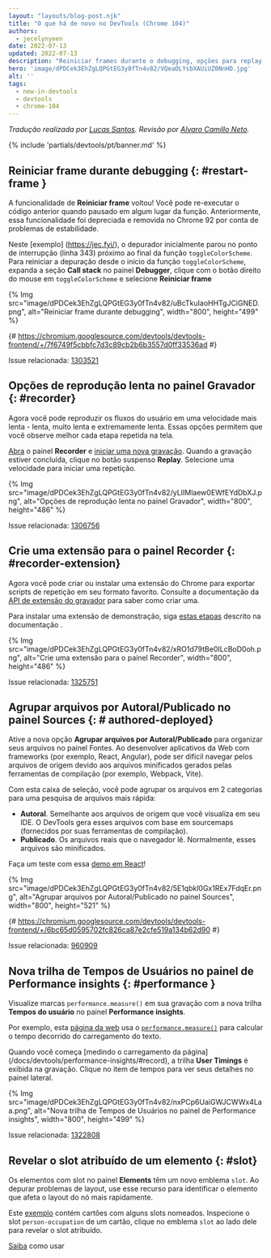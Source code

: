 ```yaml
---
layout: "layouts/blog-post.njk"
title: "O que há de novo no DevTools (Chrome 104)"
authors:
  - jecelynyeen
date: 2022-07-13
updated: 2022-07-13
description: "Reiniciar frames durante o debugging, opções para replay lento no painel de gravação e mais!"
hero: 'image/dPDCek3EhZgLQPGtEG3y0fTn4v82/VQeaOLYsbXAUiUZ0NnHD.jpg'
alt: ''
tags:
  - new-in-devtools
  - devtools
  - chrome-104
---
```


*Tradução realizada por [Lucas Santos](https://lsantos.dev). Revisão por [Alvaro Camillo Neto](https://www.linkedin.com/in/alvarocamillont/).*

{% include 'partials/devtools/pt/banner.md' %}

<!-- start: translation instructions -->
<!-- + 1. Remove the "draft: true" tag above when submitting PR -->
<!-- + 2. Provide translations under each of the English commented original content -->
<!-- + 3. Translate the "description" tag above -->
<!-- + 4. Translate all the <img> alt text -->
<!-- + 5. Update the whats-new.md file -->

<!-- ## Restart frame during debugging {: #restart-frame } -->
## Reiniciar frame durante debugging {: #restart-frame }

<!-- The **Restart frame** feature is back! You can re-run the preceding code when paused somewhere in a function. Previously, this feature was deprecated and removed in Chrome 92 due to stability issues.  -->
A funcionalidade de **Reiniciar frame** voltou! Você pode re-executar o código anterior quando pausado em algum lugar da função. Anteriormente, essa funcionalidade foi depreciada e removida no Chrome 92 por conta de problemas de estabilidade.

<!-- In this [example](https://jec.fyi/), the debugger initially paused at the breakpoint (line 343) near the end of the `toggleColorScheme` function. To restart the debugging from the beginning of the `toggleColorScheme` function, expand the **Call stack** section in the **Debugger** pane, right click on `toggleColorScheme` and select **Restart frame**.  -->
Neste [exemplo] (https://jec.fyi/), o depurador inicialmente parou no ponto de interrupção (linha 343) próximo ao final da função `toggleColorScheme`. Para reiniciar a depuração desde o início da função `toggleColorScheme`, expanda a seção **Call stack** no painel **Debugger**, clique com o botão direito do mouse em `toggleColorScheme` e selecione **Reiniciar frame**

{% Img src="image/dPDCek3EhZgLQPGtEG3y0fTn4v82/uBcTkuIaoHHTgJCiGNED.png", alt="Reiniciar frame durante debugging", width="800", height="499" %}

{# https://chromium.googlesource.com/devtools/devtools-frontend/+/7f6749f5cbbfc7d3c89cb2b6b3557d0ff33536ad #}

Issue relacionada: [1303521](https://crbug.com/1303521)


<!-- ## Slow replay options in the Recorder panel {: #recorder } -->
## Opções de reprodução lenta no painel Gravador {: #recorder}

<!-- You can now replay user flows at a slower speed — slow, very slow, and extremely slow. These options let you better observe each step replay on screen. -->
Agora você pode reproduzir os fluxos do usuário em uma velocidade mais lenta - lenta, muito lenta e extremamente lenta. Essas opções permitem que você observe melhor cada etapa repetida na tela.

<!-- [Open](/docs/devtools/recorder/#open) the **Recorder** panel and [start a new recording](/docs/devtools/recorder/#record). Once the recording is done, click on the **Replay** dropdown button. Select a speed to start a replay. -->
[Abra](/docs/devtools/recorder/#open) o painel **Recorder** e [iniciar uma nova gravação](/docs/devtools/recorder/#record). Quando a gravação estiver concluída, clique no botão suspenso **Replay**. Selecione uma velocidade para iniciar uma repetição.

{% Img src="image/dPDCek3EhZgLQPGtEG3y0fTn4v82/yLIIMlaew0EWfEYdDbXJ.png", alt="Opções de reprodução lenta no painel Gravador", width="800", height="486" %}

Issue relacionada: [1306756](https://crbug.com/1306756)


<!-- ## Build an extension for the Recorder panel {: #recorder-extension } -->
## Crie uma extensão para o painel Recorder {: #recorder-extension}

<!-- You can now build or install a Chrome extension to export replay scripts in your favorite format. See [Recorder extension API](/docs/extensions/reference/devtools_recorder/) documentation to learn how to build one. -->
Agora você pode criar ou instalar uma extensão do Chrome para exportar scripts de repetição em seu formato favorito. Consulte a documentação da [API de extensão do gravador](/docs/extensions/reference/devtools_recorder/) para saber como criar uma.

<!-- To install a demo extension, follow [these steps](https://github.com/puppeteer/replay#create-a-chrome-extension-for-recorder-available-from-chrome-104-onwards) outlined in the documentation.  -->
Para instalar uma extensão de demonstração, siga [estas etapas](https://github.com/puppeteer/replay#create-a-chrome-extension-for-recorder-available-from-chrome-104-onwards) descrito na documentação .

{% Img src="image/dPDCek3EhZgLQPGtEG3y0fTn4v82/xRO1d79tBe0ILcBoD0oh.png", alt="Crie uma extensão para o painel Recorder", width="800", height="486" %}

Issue relacionada: [1325751](https://crbug.com/1325751)


<!-- ## Group files by Authored / Deployed in the Sources panel {: #authored-deployed } -->
## Agrupar arquivos por Autoral/Publicado no painel Sources {: # authored-deployed}

<!-- Enable the new **Group files by Authored / Deployed** option to organize your files in the Sources panel. When developing web applications with frameworks (for example, React, Angular), it can be difficult to navigate the source files due to the minified files generated by the build tools (for example, Webpack, Vite).  -->
Ative a nova opção **Agrupar arquivos por Autoral/Publicado** para organizar seus arquivos no painel Fontes. Ao desenvolver aplicativos da Web com frameworks (por exemplo, React, Angular), pode ser difícil navegar pelos arquivos de origem devido aos arquivos minificados gerados pelas ferramentas de compilação (por exemplo, Webpack, Vite).

<!-- With this checkbox, you can group files into 2 categories for quicker file search: -->
Com esta caixa de seleção, você pode agrupar os arquivos em 2 categorias para uma pesquisa de arquivos mais rápida:

<!-- - **Authored**. Similar to the source files you view in your IDE. DevTools generates these files based on sourcemaps (provided by your build tools).
- **Deployed**. The actual files that the browser reads. Usually these files are minified. -->
- **Autoral**. Semelhante aos arquivos de origem que você visualiza em seu IDE. O DevTools gera esses arquivos com base em sourcemaps (fornecidos por suas ferramentas de compilação).
- **Publicado**. Os arquivos reais que o navegador lê. Normalmente, esses arquivos são minificados.

<!-- Try it yourself with this [React demo](https://reactjs.org/)! -->
Faça um teste com essa [demo em React](https://reactjs.org/)!

{% Img src="image/dPDCek3EhZgLQPGtEG3y0fTn4v82/5E1qbkl0Gx1REx7FdqEr.png", alt="Agrupar arquivos por Autoral/Publicado no painel Sources", width="800", height="521" %}

{# https://chromium.googlesource.com/devtools/devtools-frontend/+/6bc65d0595702fc826ca87e2cfe519a134b62d90 #}
 
Issue relacionada: [960909](https://crbug.com/960909)


<!-- ## New User Timings track in the Performance insights panel {: #performance } -->
## Nova trilha de Tempos de Usuários no painel de Performance insights {: #performance }

<!-- Visualize `performance.measure()` marks in your recording with the new **User Timings** track in the **Performance insights** panel. -->
Visualize marcas `performance.measure()` em sua gravação com a nova trilha **Tempos do usuário** no painel **Performance insights**.

<!-- For example, this [web page](https://jec.fyi/demo/perf-measure) uses the [`performance.measure()`](https://web.dev/usertiming/#calculating-measurements-with-measure()) method to calculate the elapsed time of text loading. -->
Por exemplo, esta [página da web](https://jec.fyi/demo/perf-measure) usa o [`performance.measure()`](https://web.dev/usertiming/#calculating-measurements-with-measure()) para calcular o tempo decorrido do carregamento do texto.

<!-- When you start [measuring the page load](/docs/devtools/performance-insights/#record), the **User Timings** track shows in the recording. Click on the timings item to view its details on the side pane. -->
Quando você começa [medindo o carregamento da página] (/docs/devtools/performance-insights/#record), a trilha **User Timings** é exibida na gravação. Clique no item de tempos para ver seus detalhes no painel lateral.

{% Img src="image/dPDCek3EhZgLQPGtEG3y0fTn4v82/nxPCp6UaiGWJCWWx4Laa.png", alt="Nova trilha de Tempos de Usuários no painel de Performance insights", width="800", height="499" %}

Issue relacionada: [1322808](https://crbug.com/1322808)

 
<!-- ## Reveal assigned slot of an element {: #slot } -->
## Revelar o slot atribuído de um elemento {: #slot}

<!-- Slotted elements in the **Elements** panel have a new `slot` badge. When debugging layout issues, use this feature to identify the element which affects the node's layout quicker.  -->
Os elementos com slot no painel **Elements** têm um novo emblema `slot`. Ao depurar problemas de layout, use esse recurso para identificar o elemento que afeta o layout do nó mais rapidamente.

<!-- This [example](https://mdn.github.io/web-components-examples/slotted-pseudo-element/) contains cards with a few named slots. Inspect the `person-occupation` slot of a card, click the `slot` badge next to it to reveal its assigned slot. -->
Este [exemplo](https://mdn.github.io/web-components-examples/slotted-pseudo-element/) contém cartões com alguns slots nomeados. Inspecione o slot `person-occupation` de um cartão, clique no emblema `slot` ao lado dele para revelar o slot atribuído.

<!-- [Learn](https://developer.mozilla.org/docs/Web/Web_Components/Using_templates_and_slots) how to use [<template>](https://developer.mozilla.org/docs/Web/HTML/Element/template) and [<slot>](https://developer.mozilla.org/docs/Web/HTML/Element/slot) elements to create a flexible template that can then be used to populate the shadow DOM of a web component. -->
[Saiba](https://developer.mozilla.org/docs/Web/Web_Components/Using_templates_and_slots) como usar [<template>](https://developer.mozilla.org/docs/Web/HTML/Element/template) e [<slot>](https://developer.mozilla.org/docs/Web/HTML/Element/slot) para criar um modelo flexível que pode ser usado para preencher o shadow DOM de um componente da web.
  
{% Img src="image/dPDCek3EhZgLQPGtEG3y0fTn4v82/7uQGHp9WoMCG1RIAkgIF.png", alt="Revelar o slot atribuído de um elemento", width="800", height="486" %}

{# https://chromium.googlesource.com/devtools/devtools-frontend/+/164e238dabefc08018318a981131eedf2e81736b #}

Issue relacionada: [1018906](https://crbug.com/1018906)


<!-- ## Simulate hardware concurrency for Performance recordings {: #simulate } -->
## Simular a concorrência de hardware para gravações de desempenho {: #simulate}

<!-- The new **Hardware concurrency** setting in the **Performance** panel allows developers to configure the value reported by `navigator.hardwareConcurrency`. -->
 A nova configuração **Concorrência de hardware** no painel **Desempenho** permite que os desenvolvedores configurem o valor relatado por `navigator.hardwareConcurrency`.
  
<!-- Some applications use `navigator.hardwareConcurrency` to control the degree of parallelism of their application, for example, to control Emscripten pthread pool size. With this feature, developers can test their application performance with different core counts. -->
Alguns aplicativos usam `navigator.hardwareConcurrency` para controlar o grau de paralelismo de seu aplicativo, por exemplo, para controlar o tamanho do pool de pthreads do Emscripten. Com esse recurso, os desenvolvedores podem testar o desempenho de seus aplicativos com diferentes contagens de núcleos.
  
{% Img src="image/dPDCek3EhZgLQPGtEG3y0fTn4v82/PyykGRv29FZbBKJAwWOW.png", alt="Simular a concorrência de hardware para gravações de desempenho", width="800", height="536" %}

{# https://chromium.googlesource.com/devtools/devtools-frontend/+/b26de259d74a45e700d989ad9178c5e3a8b73145 #}
 
Issue relacionada: [1297439](https://crbug.com/1297439)


<!-- ## Preview non-color value when autocompleting CSS variables {: #css-var } -->
## Visualize valores de non-color ao preencher automaticamente as variáveis CSS {: # css-var}
  
<!-- When autocompleting CSS variables, DevTools now populates the non-color variable with a meaningful value so that you can preview what kind of change the value will have on the node. -->
Ao preencher automaticamente as variáveis CSS, o DevTools agora preenche a variável non-color com um valor significativo para que você possa visualizar que tipo de alteração o valor terá no nó.
  
{% Img src="image/dPDCek3EhZgLQPGtEG3y0fTn4v82/V4slwNtX9HwLPdAyr8JF.png", alt="Visualize valores de non-color ao preencher automaticamente as variáveis CSS", width="800", height="431" %}

{# https://chromium.googlesource.com/devtools/devtools-frontend/+/977cc58cb5654a2b68142ef8ac1b3f9ac2822694 #}

Issue relacionada: [1285091](https://crbug.com/1285091)

        
<!-- ## Identify blocking frames in the Back/forward cache pane {: #bfcache } -->
## Identifique os quadros de bloqueio no painel de Back/forward cache {: #bfcache}
  
<!-- The [Back/forward cache](/docs/devtools/application/back-forward-cache/) pane in the **Application** panel has new **frames** section to help you identify blocking frames that may be preventing the page from being eligible for bfcache. -->
O painel [Back/forward cache](/docs/devtools/application/back-forward-cache/) no painel **Application** tem uma nova seção **frames** para te ajudar a identificar os frames que podem estar impedindo a página de ser elegível para bfcache.
  
{% Img src="image/dPDCek3EhZgLQPGtEG3y0fTn4v82/UaRYEoYYoXhjSIn9seYK.png", alt="Identifique os quadros de bloqueio no painel de Back/forward cache", width="800", height="486" %}
 
{# https://chromium.googlesource.com/devtools/devtools-frontend/+/897799b24fff0639d483111dd2d957288ba2bd06 #}
 
Issue relacionada: [1288158](https://crbug.com/1288158) 
 
 
<!-- ## Improved autocomplete suggestions for JavaScript objects {: #autocomplete } -->
## Sugestões de preenchimento automático aprimoradas para objetos JavaScript {: #autocomplete}
  
<!-- The the autocompletion for JavaScript object properties now display based on this order: -->
O preenchimento automático das propriedades do objeto JavaScript agora é exibido com base nesta ordem:
  
<!-- 1. Own enumerable properties
2. Own non-enumerable properties
3. Inherited enumerable properties
4. Inherited non-enumerable properties -->
1. Propriedades enumeráveis próprias
2. Propriedades não enumeráveis próprias
3. Propriedades enumeráveis herdadas
4. Propriedades não enumeráveis herdadas
  
<!-- Previously, developers found it harder to find relevant properties because the suggestion only favored own properties over inherited properties, and all inherited properties were given equal priority. -->
Anteriormente, os devs achavam mais difícil encontrar propriedades relevantes porque a sugestão só favorecia propriedades próprias sobre propriedades herdadas, e todas as propriedades herdadas recebiam a mesma prioridade.
  
{% Img src="image/dPDCek3EhZgLQPGtEG3y0fTn4v82/IvFTcOWrBOTTMRHqn8u4.png", alt="Sugestões de preenchimento automático aprimoradas para objetos JavaScript", width="800", height="563" %}

{# https://chromium.googlesource.com/devtools/devtools-frontend/+/cee5205ae93c95b1dce49e220b9ebfa8c998d5a6 #}
 
Issue relacionada: [1299241](https://crbug.com/1299241)

 
<!-- ## Sourcemaps improvements {: #sourcemaps } -->
## Melhorias em sourcemaps {: #sourcemaps }
  
<!-- Here are a few fixes on sourcemaps to improve the overall debugging experience: -->
Aqui estão algumas melhorias em sourcemaps que melhoram a experiência de debugging no geral:

<!-- - Breakpoints now work in inline `<script>` with sourceURL annotations. -->
- Breakpoints agora funcionam em tags `<script>` inline com anotações sourceURL
<!-- - The debugger now resolves block scoped variables in the **Scope** view with source maps. -->
- O debugger agora resolve variáveis com escopo de bloco na visualização **Escopo** com sourcemaps.
  {% Img src="image/dPDCek3EhZgLQPGtEG3y0fTn4v82/gv9cGnDMF7OVlXPWntII.png", alt="Resolução de variáveis em escopo de bloco", width="800", height="532" %}
<!-- - The debugger now resolves variables in arrow functions in the **Scope** view with source maps. -->
- O depurador agora resolve variáveis em arrow functions na visualização **Escopo** com sourcemaps.
  {% Img src="image/dPDCek3EhZgLQPGtEG3y0fTn4v82/CZk0xjwMQAqknkW5G4Xf.png", alt="Resolução de variáveis em arrow functions", width="800", height="479" %}

Issues relacionadas: [1329113](https://crbug.com/1329113), [1322115](https://crbug.com/1322115)
 
 
<!-- ## Miscellaneous highlights {: #misc } -->
## Outras mudanças {: #misc }
 
<!-- These are some noteworthy fixes in this release: -->
Estas são algumas correções dignas de nota nesta versão:
  
<!-- - Fixed the **Auto-completion** setting for the **Sources** panel. Previously, the auto-complete always on even the setting is disabled. ([1323286](https://crbug.com/1323286)) -->
- Corrigida a configuração **Auto-completar** para o painel **Fontes**. Anteriormente, o preenchimento automático sempre ativado, mesmo que a configuração estivesse desabilitada. ([1323286](https://crbug.com/1323286))
<!-- - Updated the **Manifest** tab in the **Application** panel to parse the latest color scheme format. ([1318305](https://crbug.com/1318305)) -->
- Atualizada a guia **Manifesto** no painel **Aplicativo** para analisar o formato de esquema de cores mais recente. ([1318305](https://crbug.com/1318305))
<!-- - Improved the suggestions for the `<script async>` rendering blocking issues in the **Performance insights** panel. Previously,  DevTools suggested to `add async attribute to the script tag` even though the script is already marked as async. ([1334096](https://crbug.com/1334096)) -->
- Melhorias nas sugestões para os problemas de bloqueio de renderização `<script async>` no painel **Percepções de desempenho**. Anteriormente, o DevTools sugeria `adicionar atributo assíncrono à tag do script` mesmo que o script já estivesse marcado como assíncrono. ([1334096](https://crbug.com/1334096))
<!-- - The **Performance insights** panel now detects iframes as potential causes for layout shifts. You can view the iframe details in the **Details** pane. ([1328873](https://crbug.com/1328873)) -->
- O painel **Performance insights** agora detecta iframes como possíveis causas para mudanças de layout. Você pode visualizar os detalhes do iframe no painel **Detalhes**. ([1328873](https://crbug.com/1328873))
<!-- - When [open file](/docs/devtools/resources/#open) in the **Command menu**, the authored files (files generated by sourcemaps) are now ranked higher so they appear above similarly named deployed scripts. ([1312929](https://crbug.com/1312929))  -->
- Quando [abrir um arquivo](/docs/devtools/resources/#open) no **Menu Command**, os arquivos de autoria (arquivos gerados por sourcemaps) agora são classificados mais no alto para que apareçam acima de scripts publicados com nomes semelhantes. ([1312929](https://crbug.com/1312929))
  
{% include 'partials/devtools/pt/reach-out.md' %}
{% include 'partials/devtools/pt/whats-new.md' %}
